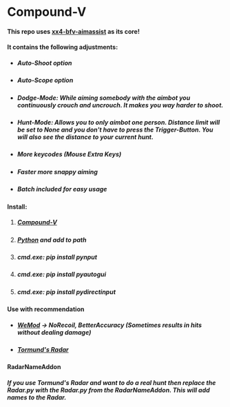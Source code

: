 # Compound-V
#### This repo uses [xx4-bfv-aimassist](https://github.com/exex4/xx4-bfv-aimassist) as its core!  
#### It contains the following adjustments:  
 - ##### Auto-Shoot option
 - ##### Auto-Scope option
 - ##### Dodge-Mode: While aiming somebody with the aimbot you continuously crouch and uncrouch. It makes you way harder to shoot.
 - ##### Hunt-Mode: Allows you to only aimbot one person. Distance limit will be set to None and you don't have to press the Trigger-Button. You will also see the distance to your current hunt. 
 - ##### More keycodes (Mouse Extra Keys)
 - ##### Faster more snappy aiming 
 - ##### Batch included for easy usage  
#### Install:
1. ##### [Compound-V](https://minhaskamal.github.io/DownGit/#/home?url=https://github.com/survivalizeed/Compound-V)
2. ##### [Python](https://www.python.org/downloads/) and add to path
3. ##### cmd.exe: pip install pynput
4. ##### cmd.exe: pip install pyautogui
5. ##### cmd.exe: pip install pydirectinput
#### Use with recommendation
 - ##### [WeMod](https://www.wemod.com/de) -> NoRecoil, BetterAccuracy   (Sometimes results in hits without dealing damage)
 - ##### [Tormund's Radar](https://minhaskamal.github.io/DownGit/#/home?url=https://github.com/70RMUND/Tormund-BFV-Radar)
#### RadarNameAddon
##### If you use Tormund's Radar and want to do a real hunt then replace the Radar.py with the Radar.py from the RadarNameAddon. This will add names to the Radar.
